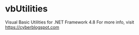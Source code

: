 # vbUtilities
Visual Basic Utilities for .NET Framework 4.8
For more info, visit https://cyberblogspot.com
